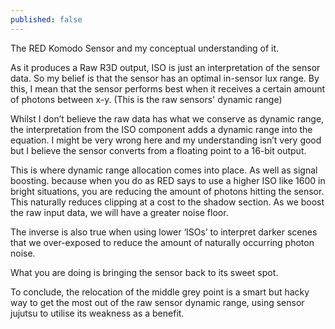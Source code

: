 ```yaml
---
published: false
---
```

The RED Komodo Sensor and my conceptual understanding of it. 



As it produces a Raw R3D output, ISO is just an interpretation of the sensor data. So my belief is that the sensor has an optimal in-sensor lux range. By this, I mean that the sensor performs best when it receives a certain amount of photons between x-y. (This is the raw sensors' dynamic range)



Whilst I don’t believe the raw data has what we conserve as dynamic range, the interpretation from the ISO component adds a dynamic range into the equation. I might be very wrong here and my understanding isn’t very good but I believe the sensor converts from a floating point to a 16-bit output.



This is where dynamic range allocation comes into place. As well as signal boosting. because when you do as RED says to use a higher ISO like 1600 in bright situations, you are reducing the amount of photons hitting the sensor. This naturally reduces clipping at a cost to the shadow section. As we boost the raw input data, we will have a greater noise floor. 



The inverse is also true when using lower ‘ISOs’ to interpret darker scenes that we over-exposed to reduce the amount of naturally occurring photon noise.



What you are doing is bringing the sensor back to its sweet spot. 



To conclude, the relocation of the middle grey point is a smart but hacky way to get the most out of the raw sensor dynamic range, using sensor jujutsu to utilise its weakness as a benefit.